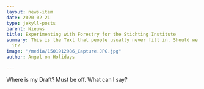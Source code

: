 ```yaml
---
layout: news-item
date: 2020-02-21
type: jekyll-posts
parent: Nieuws
title: Experimenting with Forestry for the Stichting Institute
summary: This is the Text that people usually never fill in. Should we auto generate
  it?
image: "/media/1501912986_Capture.JPG.jpg"
author: Angel on Holidays

---
```

Where is my Draft? Must be off. What can I say? 